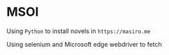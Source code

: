 # MSOI
Using `Python` to install novels in `https://masiro.me`

Using selenium and Microsoft edge webdriver to fetch